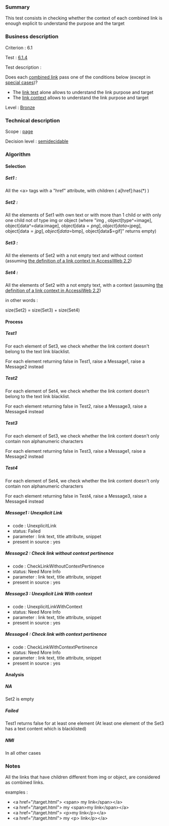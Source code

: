 ### Summary

This test consists in checking whether the context of each combined link
is enough explicit to understand the purpose and the target

### Business description

Criterion : 6.1

Test : [6.1.4](http://accessiweb.org/index.php/accessiweb-22-english-version.html#test-6-1-4)

Test description :

Does each [combined
link](http://accessiweb.org/index.php/glossary-76.html#mLienComposite)
pass one of the conditions below (except in [special
cases](http://accessiweb.org/index.php/glossary-76.html#mLienCompositeindex.php/glossary-76.html#cpCrit6- "Special cases for criterion 6.1"))?

-   The [link
    text](http://accessiweb.org/index.php/glossary-76.html#mIntituleLien)
    alone allows to understand the link purpose and target
-   The [link
    context](http://accessiweb.org/index.php/glossary-76.html#mContexteLien)
    allows to understand the link purpose and target

Level : [Bronze](/en/category/rules-design/accessiweb-11/level/bronze)

### Technical description

Scope : [page](/en/category/rules-design/accessiweb-11/scope/page)

Decision level :
[semidecidable](/en/category/rules-design/accessiweb-11/decision-level/semidecidable)

### Algorithm

#### Selection

##### Set1 :

All the <a\> tags with a "href" attribute, with children (
a[href]:has(\*) )

##### Set2 :

All the elements of Set1 with own text or with more than 1 child or with
only one child not of type img or object (where "img ,
object[type\^=image], object[data\^=data:image], object[data$=png],
object[data$=jpeg], object[data$=jpg],object[data$=bmp],
object[data$=gif]" returns empty)

##### Set3 :

All the elements of Set2 with a not empty text and without context
(assuming [the definition of a link context in AccessiWeb
2.2](http://accessiweb.org/index.php/glossary-76.html#mContexteLien))

##### Set4 :

All the elements of Set2 with a not empty text, with a context (assuming
[the definition of a link context in AccessiWeb
2.2](http://accessiweb.org/index.php/glossary-76.html#mContexteLien))

in other words :

size(Set2) = size(Set3) + size(Set4)

#### Process

##### Test1

For each element of Set3, we check whether the link content doesn't
belong to the text link blacklist.

For each element returning false in Test1, raise a Message1, raise a
Message2 instead

##### Test2

For each element of Set4, we check whether the link content doesn't
belong to the text link blacklist.

For each element returning false in Test2, raise a Message3, raise a
Message4 instead

##### Test3

For each element of Set3, we check whether the link content doesn't only
contain non alphanumeric characters

For each element returning false in Test3, raise a Message1, raise a
Message2 instead

##### Test4

For each element of Set4, we check whether the link content doesn't only
contain non alphanumeric characters

For each element returning false in Test4, raise a Message3, raise a
Message4 instead

##### Message1 : Unexplicit Link

-   code : UnexplicitLink
-   status: Failed
-   parameter : link text, title attribute, snippet
-   present in source : yes

##### Message2 : Check link without context pertinence

-   code : CheckLinkWithoutContextPertinence
-   status: Need More Info
-   parameter : link text, title attribute, snippet
-   present in source : yes

##### Message3 : Unexplicit Link With context

-   code : UnexplicitLinkWithContext
-   status: Need More Info
-   parameter : link text, title attribute, snippet
-   present in source : yes

##### Message4 : Check link with context pertinence

-   code : CheckLinkWithContextPertinence
-   status: Need More Info
-   parameter : link text, title attribute, snippet
-   present in source : yes

#### Analysis

##### NA

Set2 is empty

##### Failed

Test1 returns false for at least one element (At least one element of
the Set3 has a text content which is blacklisted)

##### NMI

In all other cases

### Notes

All the links that have children different from img or object, are
considered as combined links.

examples :

-   <a href="/target.html"\> <span\> my link</span\></a\>
-   <a href="/target.html"\> my <span\>my link</span\></a\>
-   <a href="/target.html"\> <p\>my link</p\></a\>
-   <a href="/target.html"\> my <p\> link</p\></a\>

